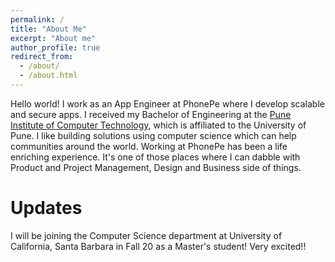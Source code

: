 ```yaml
---
permalink: /
title: "About Me"
excerpt: "About me"
author_profile: true
redirect_from: 
  - /about/
  - /about.html
---
```


Hello world! I work as an App Engineer at PhonePe where I develop scalable and secure apps. I received my Bachelor of Engineering at the [Pune Institute of Computer Technology](https://pict.edu/), which is affiliated to the University of Pune. I like building solutions using computer science which can help communities around the world. Working at PhonePe has been a life enriching experience. It's one of those places where I can dabble with Product and Project Management, Design and Business side of things.

Updates
======
I will be joining the Computer Science department at University of California, Santa Barbara in Fall 20 as a Master's student! Very excited!!
